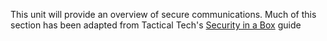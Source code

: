 This unit will provide an overview of secure communications. Much of this section has been adapted from Tactical Tech's [Security in a Box](https://securityinabox.org/) guide